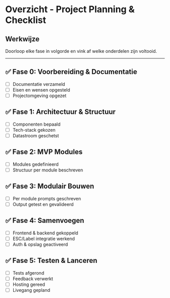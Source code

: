 # Overzicht - Project Planning & Checklist

## Werkwijze
Doorloop elke fase in volgorde en vink af welke onderdelen zijn voltooid.

---

## ✅ Fase 0: Voorbereiding & Documentatie
- [ ] Documentatie verzameld
- [ ] Eisen en wensen opgesteld
- [ ] Projectomgeving opgezet

## ✅ Fase 1: Architectuur & Structuur
- [ ] Componenten bepaald
- [ ] Tech-stack gekozen
- [ ] Datastroom geschetst

## ✅ Fase 2: MVP Modules
- [ ] Modules gedefinieerd
- [ ] Structuur per module beschreven

## ✅ Fase 3: Modulair Bouwen
- [ ] Per module prompts geschreven
- [ ] Output getest en gevalideerd

## ✅ Fase 4: Samenvoegen
- [ ] Frontend & backend gekoppeld
- [ ] ESC/Label integratie werkend
- [ ] Auth & opslag geactiveerd

## ✅ Fase 5: Testen & Lanceren
- [ ] Tests afgerond
- [ ] Feedback verwerkt
- [ ] Hosting gereed
- [ ] Livegang gepland
